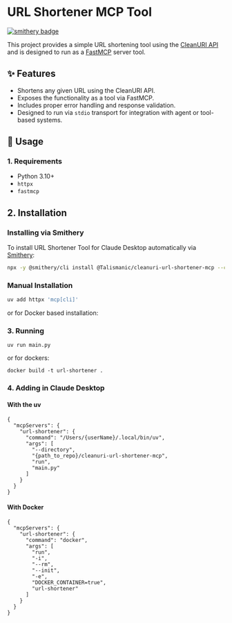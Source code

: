 # URL Shortener MCP Tool

[![smithery badge](https://smithery.ai/badge/@Talismanic/cleanuri-url-shortener-mcp)](https://smithery.ai/server/@Talismanic/cleanuri-url-shortener-mcp)

This project provides a simple URL shortening tool using the [CleanURI API](https://cleanuri.com/) and is designed to run as a [FastMCP](https://github.com/multiprompt/fastmcp) server tool.

## ✨ Features

- Shortens any given URL using the CleanURI API.
- Exposes the functionality as a tool via FastMCP.
- Includes proper error handling and response validation.
- Designed to run via `stdio` transport for integration with agent or tool-based systems.

## 🚀 Usage

### 1. Requirements

- Python 3.10+
- `httpx`
- `fastmcp`

## 2. Installation

### Installing via Smithery

To install URL Shortener Tool for Claude Desktop automatically via [Smithery](https://smithery.ai/server/@Talismanic/cleanuri-url-shortener-mcp):

```bash
npx -y @smithery/cli install @Talismanic/cleanuri-url-shortener-mcp --client claude
```

### Manual Installation
```bash
uv add httpx 'mcp[cli]'
```
or for Docker based installation:
### 3. Running
```
uv run main.py
```
or for dockers:
```
docker build -t url-shortener .
```

### 4. Adding in Claude Desktop

#### With the uv
```
{
  "mcpServers": {
    "url-shortener": {
      "command": "/Users/{userName}/.local/bin/uv",
      "args": [
        "--directory",
        "{path_to_repo}/cleanuri-url-shortener-mcp",
        "run",
        "main.py"
      ]
    }
  }
}
```

#### With Docker
```
{
  "mcpServers": {
    "url-shortener": {
      "command": "docker",
      "args": [
        "run",
        "-i",
        "--rm",
        "--init",
        "-e",
        "DOCKER_CONTAINER=true",
        "url-shortener"
      ]
    }
  }
}
```
